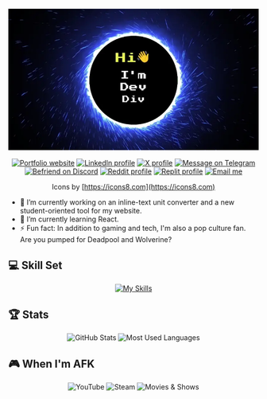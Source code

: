 <div align="center">
  
![Header](introduction.webp)

[![Portfolio website](https://img.icons8.com/?size=64&id=8bVNpI807DcA&format=png&color=000000)](https://www.iamdevdiv.com)
[![LinkedIn profile](https://img.icons8.com/?size=64&id=xuvGCOXi8Wyg&format=png&color=000000)](https://www.linkedin.com/in/iamdevdiv)
[![X profile](https://img.icons8.com/?size=64&id=ClbD5JTFM7FA&format=png&color=000000)](https://x.com/iamdevdiv)
[![Message on Telegram](https://img.icons8.com/?size=64&id=oWiuH0jFiU0R&format=png&color=000000)](https://t.me/iamdevdiv)
[![Befriend on Discord](https://img.icons8.com/?size=64&id=2mIgusGquJFz&format=png&color=000000)](https://discord.com/users/791132483159982111)
[![Reddit profile](https://img.icons8.com/?size=64&id=RxrmFiKvK8TP&format=png&color=000000)](https://www.reddit.com/user/iamdevdiv)
[![Replit profile](https://img.icons8.com/?size=64&id=FnhiFHcPQyOa&format=png&color=000000)]([https://www.reddit.com/user/iamdevdiv](https://replit.com/@iamdevdiv))
[![Email me](https://img.icons8.com/?size=64&id=xLIkjgcmFOsC&format=png&color=000000)](mailto:divyanshu@iamdevdiv.com)

Icons by [https://icons8.com](https://icons8.com)

</div>

- 🔭 I’m currently working on an inline-text unit converter and a new student-oriented tool for my website.
- 🌱 I’m currently learning React.
- ⚡ Fun fact: In addition to gaming and tech, I'm also a pop culture fan. Are you pumped for Deadpool and Wolverine?


## 💻 Skill Set

<div align="center">
  
[![My Skills](https://skillicons.dev/icons?i=html,css,js,nodejs,mongodb,python)](https://skillicons.dev)

</div>

## 🏆 Stats

<div align="center">
    <img height=175 alt="GitHub Stats" src="https://github-readme-stats.vercel.app/api?username=iamdevdiv&show_icons=true&count_private=true&theme=dark">
    <img height=175 alt="Most Used Languages" src="https://github-readme-stats.vercel.app/api/top-langs/?username=iamdevdiv&layout=compact&theme=dark">
</div>

## 🎮 When I'm AFK

<div align="center">
  
![YouTube](https://img.shields.io/badge/YouTube-FF0000?style=for-the-badge&logo=youtube&logoColor=white)
![Steam](https://img.shields.io/badge/steam-%23000000.svg?style=for-the-badge&logo=steam&logoColor=white)
![Movies & Shows](https://img.shields.io/badge/movies_&_shows-blue.svg?style=for-the-badge&logo=show)

</div>

